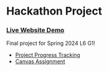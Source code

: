 # Hackathon Project
### [Live Website Demo](https://pap-2024-spring-l6-g1.github.io/Hackathon/)
Final project for Spring 2024 L6 G1!

* [Project Progress Tracking](https://github.com/orgs/PAP-2024-Spring-L6-G1/projects/2)
* [Canvas Assignment](https://computingforall.instructure.com/courses/224/assignments/4357?module_item_id=12005)
